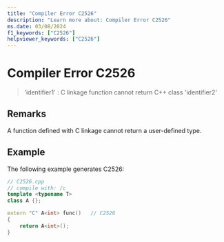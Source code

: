 ```yaml
---
title: "Compiler Error C2526"
description: "Learn more about: Compiler Error C2526"
ms.date: 03/08/2024
f1_keywords: ["C2526"]
helpviewer_keywords: ["C2526"]
---
```

# Compiler Error C2526

> 'identifier1' : C linkage function cannot return C++ class 'identifier2'

## Remarks

A function defined with C linkage cannot return a user-defined type.

## Example

The following example generates C2526:

```cpp
// C2526.cpp
// compile with: /c
template <typename T>
class A {};

extern "C" A<int> func()   // C2526
{
    return A<int>();
}
```

